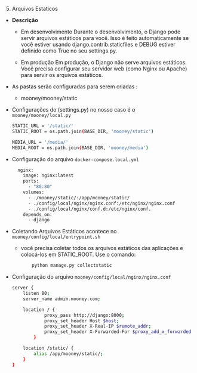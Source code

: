 5. Arquivos Estaticos

- **Descrição**

  - Em desenvolvimento
    Durante o desenvolvimento, o Django pode servir arquivos estáticos para você. Isso é feito automaticamente se você estiver usando django.contrib.staticfiles e DEBUG estiver definido como True no seu settings.py.

  - Em produção
    Em produção, o Django não serve arquivos estáticos. Você precisa configurar seu servidor web (como Nginx ou Apache) para servir os arquivos estáticos.

- As pastas serão configuradas para serem criadas :

  - mooney/mooney/static

- Configurações do (settings.py) no nosso caso é o `mooney/mooney/local.py`

  ```bash
  STATIC_URL = '/static/'
  STATIC_ROOT = os.path.join(BASE_DIR, 'mooney/static')

  MEDIA_URL = '/media/'
  MEDIA_ROOT = os.path.join(BASE_DIR, 'mooney/media')
  ```

- Configuração do arquivo `docker-compose.local.yml`

  ```bash
    nginx:
      image: nginx:latest
      ports:
        - "80:80"
      volumes:
        - ./mooney/static/:/app/mooney/static/
        - ./config/local/nginx/nginx.conf:/etc/nginx/nginx.conf
        - ./config/local/nginx/conf.d:/etc/nginx/conf.
      depends_on:
        - django
  ```

- Coletando Arquivos Estáticos acontece no `mooney/config/local/entrypoint.sh`

  - você precisa coletar todos os arquivos estáticos das aplicações e colocá-los em STATIC_ROOT. Use o comando:

    ```bash
        python manage.py collectstatic
    ```

- Configuração do arquivo `mooney/config/local/nginx/nginx.conf`

  ```bash
  server {
      listen 80;
      server_name admin.mooney.com;

      location / {
              proxy_pass http://django:8000;
              proxy_set_header Host $host;
              proxy_set_header X-Real-IP $remote_addr;
              proxy_set_header X-Forwarded-For $proxy_add_x_forwarded_for;
          }

      location /static/ {
          alias /app/mooney/static/;
      }
  }
  ```
